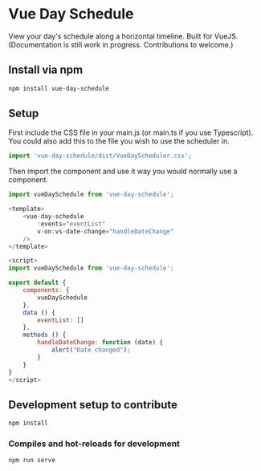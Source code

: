# Vue Day Schedule
View your day's schedule along a horizontal timeline. Built for VueJS. (Documentation is still work in progress. Contributions to welcome.)


## Install via npm
```bash
npm install vue-day-schedule
```

## Setup 
First include the CSS file in your main.js (or main.ts if you use Typescript). You could also add this to the file you wish to use the scheduler in.

```js
import 'vue-day-schedule/dist/VueDayScheduler.css';
```

Then import the component and use it way you would normally use a component.

```js
import vueDaySchedule from 'vue-day-schedule';

<template>
    <vue-day-schedule 
        :events="eventList"
        v-on:vs-date-change="handleDateChange"
    />
</template>

<script>
import vueDaySchedule from 'vue-day-schedule';

export default {
    components: {
        vueDaySchedule
    },
    data () {
        eventList: []
    },
    methods () {
        handleDateChange: function (date) {
            alert("Date changed");
        }
    }
}
</script>

```



## Development setup to contribute
```bash
npm install
```

### Compiles and hot-reloads for development
```bash
npm run serve
```
